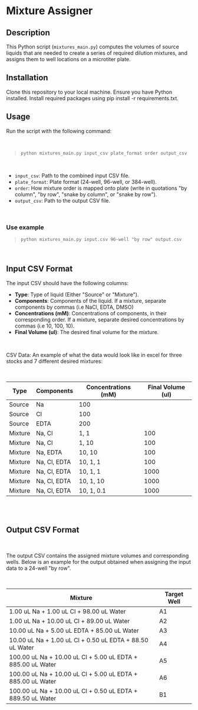 # **Mixture Assigner** 

## Description

This Python script (`mixtures_main.py`) computes the volumes of source liquids that are needed to create a series of required dilution mixtures, and assigns them to well locations on a microtiter plate.

## Installation

Clone this repository to your local machine.
Ensure you have Python installed.
Install required packages using pip install -r requirements.txt.

## Usage

Run the script with the following command:

</br>


> `python mixtures_main.py input_csv plate_format order output_csv`

</br>


- `input_csv`: Path to the combined input CSV file.
- `plate_format`: Plate format (24-well, 96-well, or 384-well).
- `order`: How mixture order is mapped onto plate (write in quotations "by column", "by row", "snake by column", or "snake by row").
- `output_csv`: Path to the output CSV file.

</br>

### Use example


> `python mixtures_main.py input.csv 96-well "by row" output.csv`

</br>

## Input CSV Format

The input CSV should have the following columns:

- **Type**: Type of liquid (Either "Source" or "Mixture").
- **Components**: Components of the liquid. If a mixture, separate components by commas (i.e NaCl, EDTA, DMSO)
- **Concentrations (mM)**: Concentrations of components, in their corresponding order. If a mixture, separate desired concentrations by commas (i.e 10, 100, 10).
- **Final Volume (ul)**: The desired final volume for the mixture.

</br>

CSV Data: An example of what the data would look like in excel for three stocks and 7 different desired mixtures:


</br>


|Type   |Components  |Concentrations (mM)|Final Volume (ul)|
|-------|------------|-------------------|-----------------|
|Source |Na          |100                |                 |
|Source |Cl          |100                |                 |
|Source |EDTA        |200                |                 |
|Mixture|Na, Cl      |1, 1               |100              |
|Mixture|Na, Cl      |1, 10              |100              |
|Mixture|Na, EDTA    |10, 10             |100              |
|Mixture|Na, Cl, EDTA|10, 1, 1           |100              |
|Mixture|Na, Cl, EDTA|10, 1, 1           |1000             |
|Mixture|Na, Cl, EDTA|10, 1, 10          |1000             |
|Mixture|Na, Cl, EDTA|10, 1, 0.1         |1000             |

</br>
</br>

## Output CSV Format

</br>

The output CSV contains the assigned mixture volumes and corresponding wells. Below is an example for the output obtained when assigning the input data to a 24-well "by row".

</br>

|Mixture|Target Well|
|-------|-----------|
|1.00 uL Na + 1.00 uL Cl + 98.00 uL Water| A1        |
|1.00 uL Na + 10.00 uL Cl + 89.00 uL Water| A2        |
|10.00 uL Na + 5.00 uL EDTA + 85.00 uL Water| A3        |
|10.00 uL Na + 1.00 uL Cl + 0.50 uL EDTA + 88.50 uL Water| A4        |
|100.00 uL Na + 10.00 uL Cl + 5.00 uL EDTA + 885.00 uL Water| A5        |
|100.00 uL Na + 10.00 uL Cl + 5.00 uL EDTA + 885.00 uL Water| A6        |
|100.00 uL Na + 10.00 uL Cl + 0.50 uL EDTA + 889.50 uL Water| B1        |


</br>
